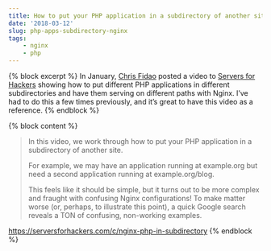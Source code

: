 ```yaml
---
title: How to put your PHP application in a subdirectory of another site with Nginx
date: '2018-03-12'
slug: php-apps-subdirectory-nginx
tags:
    - nginx
    - php
---
```

{% block excerpt %}
In January, [Chris Fidao][0] posted a video to [Servers for Hackers][1] showing how to put different PHP applications in different subdirectories and have them serving on different paths with Nginx. I’ve had to do this a few times previously, and it’s great to have this video as a reference.
{% endblock %}

{% block content %}
> In this video, we work through how to put your PHP application in a subdirectory of another site.
>
> For example, we may have an application running at example.org but need a second application running at example.org/blog.
>
> This feels like it should be simple, but it turns out to be more complex and fraught with confusing Nginx configurations! To make matter worse (or, perhaps, to illustrate this point), a quick Google search reveals a TON of confusing, non-working examples.

<https://serversforhackers.com/c/nginx-php-in-subdirectory>
{% endblock %}

[0]: https://twitter.com/fideloper
[1]: https://serversforhackers.com
